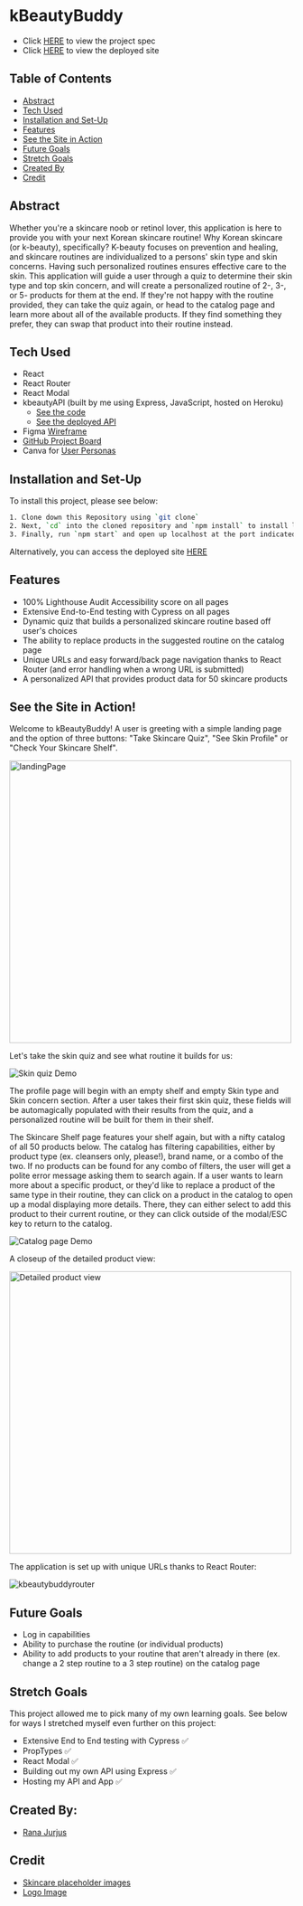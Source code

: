 # kBeautyBuddy

- Click [HERE](https://frontend.turing.edu/projects/module-3/showcase.html) to view the project spec
- Click [HERE](https://kbeautybuddy.vercel.app/) to view the deployed site

## Table of Contents

- [Abstract](#abstract)
- [Tech Used](#tech-used)
- [Installation and Set-Up](#installation-and-set-up)
- [Features](#features)
- [See the Site in Action](#see-the-site-in-action)
- [Future Goals](#future-goals)
- [Stretch Goals](#stretch-goals)
- [Created By](#created-by)
- [Credit](#credit)

## Abstract

Whether you're a skincare noob or retinol lover, this application is here to provide you with your next Korean skincare routine! Why Korean skincare (or k-beauty), specifically? K-beauty focuses on prevention and healing, and skincare routines are individualized to a persons' skin type and skin concerns. Having such personalized routines ensures effective care to the skin. This application will guide a user through a quiz to determine their skin type and top skin concern, and will create a personalized routine of 2-, 3-, or 5- products for them at the end. If they're not happy with the routine provided, they can take the quiz again, or head to the catalog page and learn more about all of the available products. If they find something they prefer, they can swap that product into their routine instead. 

## Tech Used

- React
- React Router
- React Modal
- kbeautyAPI (built by me using Express, JavaScript, hosted on Heroku)
  - [See the code](https://github.com/rjur11/kbeautyAPI)
  - [See the deployed API](https://kbeauty-api.herokuapp.com/api/v1/skincare)
- Figma [Wireframe](https://www.figma.com/file/dcjF8rPND3Nm1W8FdwoPlj/Kbeauty-Solo-Project?node-id=0%3A1)
- [GitHub Project Board](https://github.com/rjur11/kbeautybuddy/projects/1)
- Canva for [User Personas](https://www.canva.com/design/DAE5rHxQcCQ/c-9SWtOYnefbwD4TskCyVg/view?utm_content=DAE5rHxQcCQ&utm_campaign=designshare&utm_medium=link&utm_source=sharebutton)

## Installation and Set-Up

To install this project, please see below:

```bash
1. Clone down this Repository using `git clone`
2. Next, `cd` into the cloned repository and `npm install` to install library dependancies
3. Finally, run `npm start` and open up localhost at the port indicated to view the webpage
```

Alternatively, you can access the deployed site [HERE](https://kbeautybuddy.vercel.app/)

## Features

- 100% Lighthouse Audit Accessibility score on all pages
- Extensive End-to-End testing with Cypress on all pages
- Dynamic quiz that builds a personalized skincare routine based off user's choices
- The ability to replace products in the suggested routine on the catalog page
- Unique URLs and easy forward/back page navigation thanks to React Router (and error handling when a wrong URL is submitted)
- A personalized API that provides product data for 50 skincare products


## See the Site in Action!

Welcome to kBeautyBuddy! A user is greeting with a simple landing page and the option of three buttons: "Take Skincare Quiz", "See Skin Profile" or "Check Your Skincare Shelf". 


<img width="500" alt="landingPage" src="https://user-images.githubusercontent.com/69861203/156960782-63a41048-aed1-4f94-a3fc-f2c4c41118fa.png">



Let's take the skin quiz and see what routine it builds for us:

![Skin quiz Demo](https://media.giphy.com/media/eQHZzxscojjoKN61e3/giphy.gif)

The profile page will begin with an empty shelf and empty Skin type and Skin concern section. After a user takes their first skin quiz, these fields will be automagically populated with their results from the quiz, and a personalized routine will be built for them in their shelf. 


The Skincare Shelf page features your shelf again, but with a nifty catalog of all 50 products below. The catalog has filtering capabilities, either by product type (ex. cleansers only, please!), brand name, or a combo of the two. If no products can be found for any combo of filters, the user will get a polite error message asking them to search again. If a user wants to learn more about a specific product, or they'd like to replace a product of the same type in their routine, they can click on a product in the catalog to open up a modal displaying more details. There, they can either select to add this product to their current routine, or they can click outside of the modal/ESC key to return to the catalog.

![Catalog page Demo](https://media.giphy.com/media/tO6MhbOQIwgtOUB3gz/giphy.gif)

A closeup of the detailed product view: 

<img width="500" alt="Detailed product view" src="https://user-images.githubusercontent.com/69861203/156960663-53b62444-5945-4cd7-a4cc-ed421bbb9de2.png">

The application is set up with unique URLs thanks to React Router:

![kbeautybuddyrouter](https://user-images.githubusercontent.com/69861203/156961833-b6ee9787-7c47-4822-99f6-a0a7a2c53c24.png)


## Future Goals

- Log in capabilities
- Ability to purchase the routine (or individual products)
- Ability to add products to your routine that aren't already in there (ex. change a 2 step routine to a 3 step routine) on the catalog page

## Stretch Goals

This project allowed me to pick many of my own learning goals. See below for ways I stretched myself even further on this project:

- Extensive End to End testing with Cypress ✅
- PropTypes ✅
- React Modal ✅
- Building out my own API using Express ✅
- Hosting my API and App ✅

## Created By:

- [Rana Jurjus](https://github.com/rjur11)

## Credit

- [Skincare placeholder images](https://pngtree.com/freepng/cartoon-beauty-skincare-cosmetics-icon_5776522.html)
- [Logo Image](https://pngtree.com/freepng/water-cream-skin-care-products-care-products-skin-care-kit_3896800.html)
